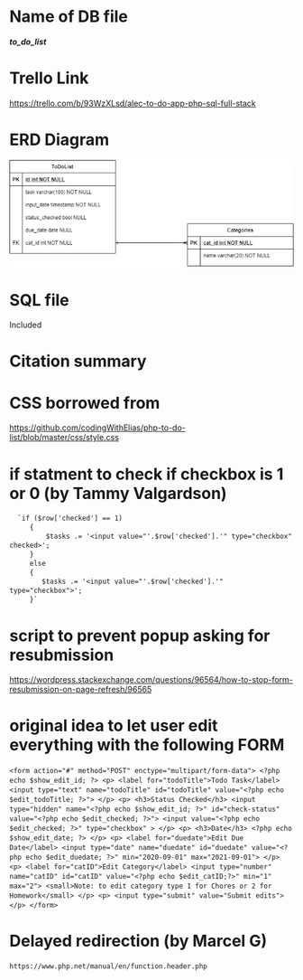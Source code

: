 # Name of DB file
***to_do_list***

# Trello Link

https://trello.com/b/93WzXLsd/alec-to-do-app-php-sql-full-stack

# ERD Diagram
![Getting Started](./erd_Diagram/todos_DataBase.png)

# SQL file
Included

# Citation summary

# CSS borrowed from

https://github.com/codingWithElias/php-to-do-list/blob/master/css/style.css

# if statment to check if checkbox is 1 or 0 (by Tammy Valgardson)

      `if ($row['checked'] == 1)
         {
             $tasks .= '<input value="'.$row['checked'].'" type="checkbox" checked>';
         }
         else
         {
            $tasks .= '<input value="'.$row['checked'].'" type="checkbox">';
         }` 

<!-- instead of having this inside the sprintf 
//   `<input value="%d" type="checkbox">
                // $row['checked'],    `          -->

# script to prevent popup asking for resubmission

https://wordpress.stackexchange.com/questions/96564/how-to-stop-form-resubmission-on-page-refresh/96565

# original idea to let user edit everything with the following FORM

`<form action="#" method="POST" enctype="multipart/form-data">
    <?php echo $show_edit_id; ?>
    <p>
        <label for="todoTitle">Todo Task</label>
        <input type="text" name="todoTitle" id="todoTitle" value="<?php echo $edit_todoTitle; ?>">
    </p>
    <p>
        <h3>Status Checked</h3>
        <input type="hidden" name="<?php echo $show_edit_id; ?>" id="check-status" value="<?php echo $edit_checked; ?>">
        <input value="<?php echo $edit_checked; ?>" type="checkbox" >
    </p>
    <p>
        <h3>Date</h3>
     <?php echo $show_edit_date; ?>
    </p>
    <p>
        <label for="duedate">Edit Due Date</label>
        <input type="date" name="duedate" id="duedate" value="<?php echo $edit_duedate; ?>" min="2020-09-01" max="2021-09-01">
    </p>
    <p>
        <label for="catID">Edit Category</label>
        <input type="number" name="catID" id="catID" value="<?php echo $edit_catID;?>" min="1" max="2">
        <small>Note: to edit category type 1 for Chores or 2 for Homework</small>
    </p>
    <p>
        <input type="submit" value="Submit edits">
    </p>
    </form>`
    
   # Delayed redirection (by Marcel G)

    https://www.php.net/manual/en/function.header.php

